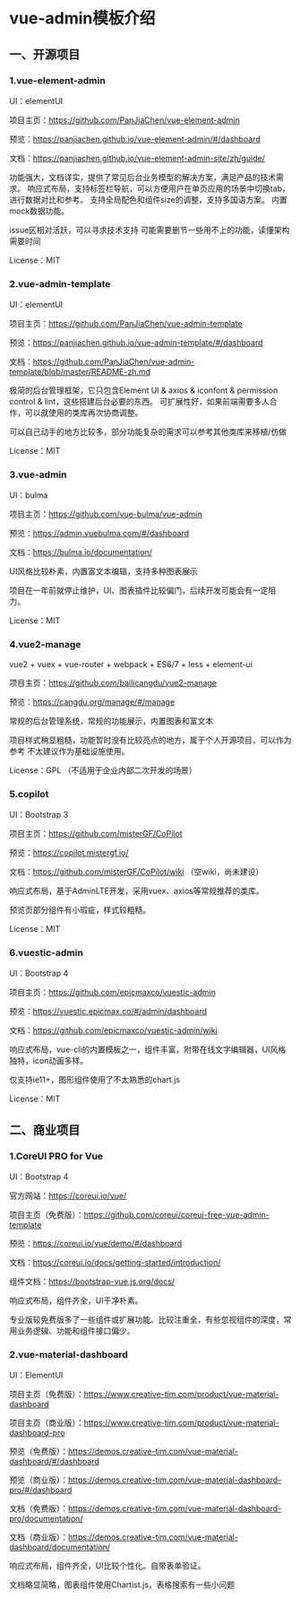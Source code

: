 # vue-admin模板介绍

## 一、开源项目

### 1.vue-element-admin
UI：elementUI

项目主页：https://github.com/PanJiaChen/vue-element-admin

预览：https://panjiachen.github.io/vue-element-admin/#/dashboard

文档：https://panjiachen.github.io/vue-element-admin-site/zh/guide/

功能强大，文档详实，提供了常见后台业务模型的解决方案，满足产品的技术需求。
响应式布局，支持标签栏导航，可以方便用户在单页应用的场景中切换tab，进行数据对比和参考。
支持全局配色和组件size的调整，支持多国语方案。
内置mock数据功能。

issue区相对活跃，可以寻求技术支持
可能需要删节一些用不上的功能，读懂架构需要时间

License：MIT




### 2.vue-admin-template
UI：elementUI

项目主页：https://github.com/PanJiaChen/vue-admin-template

预览：https://panjiachen.github.io/vue-admin-template/#/dashboard

文档：https://github.com/PanJiaChen/vue-admin-template/blob/master/README-zh.md

极简的后台管理框架，它只包含Element UI & axios & iconfont & permission control & lint，这些搭建后台必要的东西。
可扩展性好，如果前端需要多人合作，可以就使用的类库再次协商调整。

可以自己动手的地方比较多，部分功能复杂的需求可以参考其他类库来移植/仿做

License：MIT




### 3.vue-admin
UI：bulma

项目主页：https://github.com/vue-bulma/vue-admin

预览：https://admin.vuebulma.com/#/dashboard

文档：https://bulma.io/documentation/

UI风格比较朴素，内置富文本编辑，支持多种图表展示

项目在一年前就停止维护，UI、图表插件比较偏门，后续开发可能会有一定阻力。

License：MIT




### 4.vue2-manage
vue2 + vuex + vue-router + webpack + ES6/7 + less + element-ui

项目主页：https://github.com/bailicangdu/vue2-manage

预览：https://cangdu.org/manage/#/manage

常规的后台管理系统，常规的功能展示，内置图表和富文本

项目样式稍显粗糙，功能暂时没有比较亮点的地方，属于个人开源项目，可以作为参考 不太建议作为基础设施使用。

License：GPL （不适用于企业内部二次开发的场景）




### 5.copilot
UI：Bootstrap 3

项目主页：https://github.com/misterGF/CoPilot

预览：https://copilot.mistergf.io/

文档：https://github.com/misterGF/CoPilot/wiki （空wiki，尚未建设）

响应式布局，基于AdminLTE开发，采用vuex、axios等常规推荐的类库。

预览页部分组件有小瑕疵，样式较粗糙。

License：MIT




### 6.vuestic-admin
UI：Bootstrap 4

项目主页：https://github.com/epicmaxco/vuestic-admin

预览：https://vuestic.epicmax.co/#/admin/dashboard

文档：https://github.com/epicmaxco/vuestic-admin/wiki

响应式布局，vue-cli的内置模板之一，组件丰富，附带在线文字编辑器，UI风格独特，icon动画多样。

仅支持ie11+，图形组件使用了不太熟悉的chart.js

License：MIT




## 二、商业项目

### 1.CoreUI PRO for Vue
UI：Bootstrap 4

官方网站：https://coreui.io/vue/

项目主页（免费版）：https://github.com/coreui/coreui-free-vue-admin-template

预览：https://coreui.io/vue/demo/#/dashboard

文档：https://coreui.io/docs/getting-started/introduction/

组件文档：https://bootstrap-vue.js.org/docs/

响应式布局，组件齐全，UI干净朴素。

专业版较免费版多了一些组件或扩展功能。比较注重全，有些忽视组件的深度，常用业务逻辑、功能和组件接口偏少。




### 2.vue-material-dashboard
UI：ElementUI

项目主页（免费版）：https://www.creative-tim.com/product/vue-material-dashboard

项目主页（商业版）：https://www.creative-tim.com/product/vue-material-dashboard-pro

预览（免费版）：https://demos.creative-tim.com/vue-material-dashboard/#/dashboard

预览（商业版）：https://demos.creative-tim.com/vue-material-dashboard-pro/#/dashboard

文档（免费版）：https://demos.creative-tim.com/vue-material-dashboard-pro/documentation/

文档（商业版）：https://demos.creative-tim.com/vue-material-dashboard/documentation/

响应式布局，组件齐全，UI比较个性化。自带表单验证。

文档略显简略，图表组件使用Chartist.js，表格搜索有一些小问题
